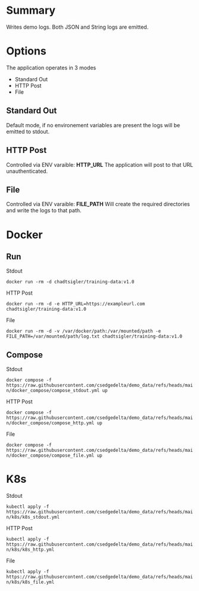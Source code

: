 # Summary
Writes demo logs. Both JSON and String logs are emitted.  

# Options
The application operates in 3 modes
- Standard Out
- HTTP Post
- File

## Standard Out
Default mode, if no environement variables are present the logs will be emitted to stdout.

## HTTP Post
Controlled via ENV varaible: **HTTP_URL**
The application will post to that URL unauthenticated.

## File
Controlled via ENV varaible: **FILE_PATH**
Will create the required directories and write the logs to that path.

# Docker 
## Run
Stdout

```docker run -rm -d chadtsigler/training-data:v1.0```

HTTP Post

```docker run -rm -d -e HTTP_URL=https://exampleurl.com chadtsigler/training-data:v1.0```

File

```docker run -rm -d -v /var/docker/path:/var/mounted/path -e FILE_PATH=/var/mounted/path/log.txt chadtsigler/training-data:v1.0```

## Compose
Stdout

```docker compose -f https://raw.githubusercontent.com/csedgedelta/demo_data/refs/heads/main/docker_compose/compose_stdout.yml up```

HTTP Post

```docker compose -f https://raw.githubusercontent.com/csedgedelta/demo_data/refs/heads/main/docker_compose/compose_http.yml up```

File

```docker compose -f https://raw.githubusercontent.com/csedgedelta/demo_data/refs/heads/main/docker_compose/compose_file.yml up```

# K8s
Stdout

```kubectl apply -f https://raw.githubusercontent.com/csedgedelta/demo_data/refs/heads/main/k8s/k8s_stdout.yml```

HTTP Post

```kubectl apply -f https://raw.githubusercontent.com/csedgedelta/demo_data/refs/heads/main/k8s/k8s_http.yml```

File

```kubectl apply -f https://raw.githubusercontent.com/csedgedelta/demo_data/refs/heads/main/k8s/k8s_file.yml```
